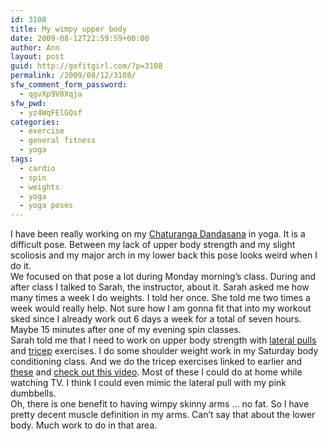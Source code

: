 ```yaml
---
id: 3108
title: My wimpy upper body
date: 2009-08-12T22:59:59+00:00
author: Ann
layout: post
guid: http://gofitgirl.com/?p=3108
permalink: /2009/08/12/3108/
sfw_comment_form_password:
  - qgvXp9V8Xqja
sfw_pwd:
  - yz4WqFElGQsf
categories:
  - exercise
  - general fitness
  - yoga
tags:
  - cardio
  - spin
  - weights
  - yoga
  - yoga poses
---
```

I have been really working on my [Chaturanga Dandasana](http://www.yogajournal.com/poses/469) in yoga. It is a difficult pose. Between my lack of upper body strength and my slight scoliosis and my major arch in my lower back this pose looks weird when I do it.  
We focused on that pose a lot during Monday morning&#8217;s class. During and after class I talked to Sarah, the instructor, about it. Sarah asked me how many times a week I do weights. I told her once. She told me two times a week would really help. Not sure how I am gonna fit that into my workout sked since I already work out 6 days a week for a total of seven hours. Maybe 15 minutes after one of my evening spin classes.  
Sarah told me that I need to work on upper body strength with [lateral pulls](http://www.ehow.com/video_2350754_lateral-pull-exercise-tips.html) and [tricep](http://www.workoutbox.com/exercises/arm-exercises/tricep-extension-dumbbell-lying/) exercises. I do some shoulder weight work in my Saturday body conditioning class. And we do the tricep exercises linked to earlier and [these](http://www.shapefit.com/triceps-exercises-tricep-dumbbell-kickbacks.html) and [check out this video](http://video.about.com/exercise/triceptoning-mov.htm). Most of these I could do at home while watching TV. I think I could even mimic the lateral pull with my pink dumbbells.  
Oh, there is one benefit to having wimpy skinny arms &#8230; no fat. So I have pretty decent muscle definition in my arms. Can&#8217;t say that about the lower body. Much work to do in that area.
